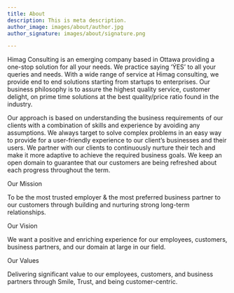```yaml
---
title: About
description: This is meta description.
author_image: images/about/author.jpg
author_signature: images/about/signature.png

---
```

Himag Consulting is an emerging company based in Ottawa providing a one-stop solution for all your needs. We practice saying ‘ÝES’ to all your queries and needs. With a wide range of service at Himag consulting, we provide end to end solutions starting from startups to enterprises. Our business philosophy is to assure the highest quality service, customer delight, on prime time solutions at the best quality/price ratio found in the industry.

Our approach is based on understanding the business requirements of our clients with a combination of skills and experience by avoiding any assumptions. We always target to solve complex problems in an easy way to provide for a user-friendly experience to our client’s businesses and their users. We partner with our clients to continuously nurture their tech and make it more adaptive to achieve the required business goals. We keep an open domain to guarantee that our customers are being refreshed about each progress throughout the term.

Our Mission

To be the most trusted employer & the most preferred business partner to our customers through building and nurturing strong long-term relationships.

Our Vision

We want a positive and enriching experience for our employees, customers, business partners, and our domain at large in our field.

Our Values

Delivering significant value to our employees, customers, and business partners through Smile, Trust, and being customer-centric.
